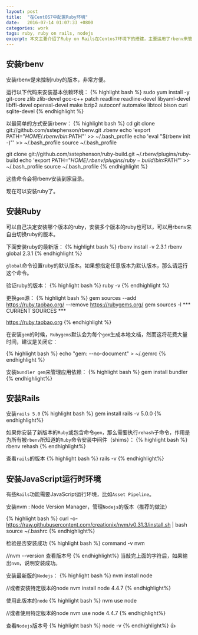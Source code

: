 ```yaml
---
layout: post
title:  "在CentOS7中配置Ruby环境"
date:   2016-07-14 01:07:33 +0800
categories: work
tags: ruby, ruby on rails, nodejs
excerpt: 本文主要介绍了Ruby on Rails在Centos7环境下的搭建，主要运用了rbenv来管理和安装ruby。同时也介绍了Nodejs的安装方法，主要参考了官方的安装方法，使用nvm来管理和安装Nodejs，也是非常简单的，希望对大家有用！
---
```


## 安装rbenv
安装rbenv是来控制ruby的版本，非常方便。

运行以下代码来安装基本依赖环境：
{% highlight bash %}
sudo yum install -y git-core zlib zlib-devel gcc-c++ patch readline readline-devel libyaml-devel libffi-devel openssl-devel make bzip2 autoconf automake libtool bison curl sqlite-devel
{% endhighlight %}

以最简单的方式安装rbenv：
{% highlight bash %}
cd
git clone git://github.com/sstephenson/rbenv.git .rbenv
echo 'export PATH="$HOME/.rbenv/bin:$PATH"' >> ~/.bash_profile
echo 'eval "$(rbenv init -)"' >> ~/.bash_profile
source ~/.bash_profile

git clone git://github.com/sstephenson/ruby-build.git ~/.rbenv/plugins/ruby-build
echo 'export PATH="$HOME/.rbenv/plugins/ruby-build/bin:$PATH"' >> ~/.bash_profile
source ~/.bash_profile
{% endhighlight %}

这些命令会将rbenv安装到家目录。

现在可以安装ruby了。

## 安装Ruby
可以自己决定安装哪个版本的ruby，安装多个版本的ruby也可以，可以用rbenv来自由切换ruby的版本。

下面安装ruby的最新版：
{% highlight bash %}
rbenv install -v 2.3.1
rbenv global 2.3.1
{% endhighlight %}

`global`命令设置ruby的默认版本。如果想指定任意版本为默认版本，那么请运行这个命令。

验证ruby的版本：
{% highlight bash %}
ruby -v
{% endhighlight %}

更换`gem`源：
{% highlight bash %}
gem sources --add https://ruby.taobao.org/ --remove https://rubygems.org/
gem sources -l
*** CURRENT SOURCES ***

https://ruby.taobao.org
{% endhighlight %}

在安装`gem`的时候，`Rubygems`默认会为每个`gem`生成本地文档，然而这将花费大量时间，建议是关闭它：

{% highlight bash %}
echo "gem: --no-document" > ~/.gemrc
{% endhighlight %}

安装`bundler gem`来管理应用依赖：
{% highlight bash %}
gem install bundler
{% endhighlight%}

## 安装Rails
安装`rails 5.0`
{% highlight bash %}
gem install rails -v 5.0.0
{% endhighlight%}

如果你安装了新版本的`Ruby`或包含命令`gem`，那么需要执行`rehash`子命令，作用是为所有被`rbenv`所知道的`Ruby`命令安装中间件（shims）：
{% highlight bash %}
rbenv rehash
{% endhighlight%}

查看`rails`的版本
{% highlight bash %}
rails -v
{% endhighlight%}

## 安装JavaScript运行时环境
有些`Rails`功能需要JavaScript运行环境，比如`Asset Pipeline`。

安装nvm
: Node Version Manager，管理`Nodejs`的版本（推荐的做法）

{% highlight bash %}
curl -o- https://raw.githubusercontent.com/creationix/nvm/v0.31.3/install.sh | bash
source ~/.bashrc
{% endhighlight%}

检验是否安装成功
{% highlight bash %}
command -v nvm

//nvm --version 查看版本号
{% endhighlight%}
当敲完上面的字符后，如果输出`nvm`，说明安装成功。

安装最新版的`Nodejs`：
{% highlight bash %}
nvm install node

//或者安装特定版本的node
nvm install node 4.4.7
{% endhighlight%}

使用此版本的`node`
{% highlight bash %}
nvm use node

//或者使用特定版本的node
nvm use node 4.4.7
{% endhighlight%}

查看`Nodejs`版本号
{% highlight bash %}
node -v
{% endhighlight%}
:+1:

